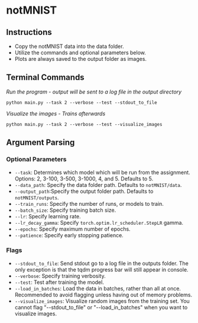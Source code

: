 # notMNIST

## Instructions
- Copy the notMNIST data into the data folder.
- Utilize the commands and optional parameters below.
- Plots are always saved to the output folder as images.

## Terminal Commands

*Run the program - output will be sent to a log file in the output directory*

`python main.py --task 2 --verbose --test --stdout_to_file`

*Visualize the images - Trains afterwards*

`python main.py --task 2 --verbose --test --visualize_images`




## Argument Parsing

### Optional Parameters

- `--task`: Determines which model which will be run from the assignment. Options: 2, 3-100, 3-500, 3-1000, 4, and 5. Defaults to 5.
- `--data_path`: Specify the data folder path. Defaults to `notMNIST/data`.
- `--output_path`:Specify the output folder path. Defaults to `notMNIST/outputs`.
- `--train_runs`: Specify the number of runs, or models to train.
- `--batch_size`: Specify training batch size.
- `--lr`: Specify learning rate.
- `--lr_decay_gamma`: Specify `torch.optim.lr_scheduler.StepLR` gamma.
- `--epochs`: Specify maximum number of epochs.
- `--patience`: Specify early stopping patience.



### Flags
- `--stdout_to_file`: Send stdout go to a log file in the outputs folder. The only exception is that the tqdm progress bar will still appear in console.
- `--verbose`: Specify training verbosity.
- `--test`: Test after training the model.
- `--load_in_batches`: Load the data in batches, rather than all at once. Recommended to avoid flagging unless having out of memory problems.
- `--visualize_images`: Visualize random images from the training set. You cannot flag "--stdout_to_file" or "--load_in_batches" when you want to visualize images.